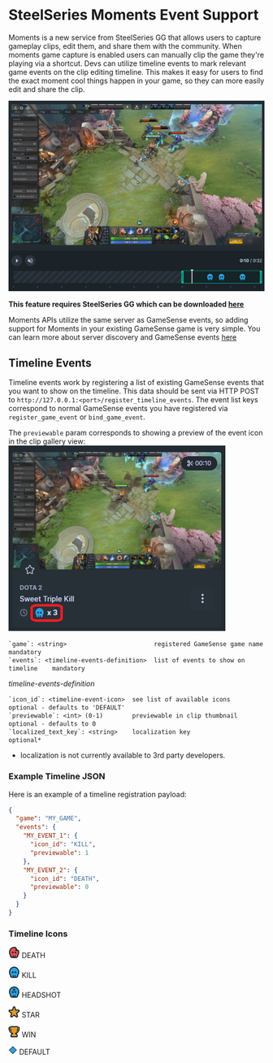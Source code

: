 # SteelSeries Moments Event Support #

Moments is a new service from SteelSeries GG that allows users to capture gameplay clips, edit them, and share them with the community. When moments game capture is enabled users can manually clip the game they're playing via a shortcut. Devs can utilize timeline events to mark relevant game events on the clip editing timeline. This makes it easy for users to find the exact moment cool things happen in your game, so they can more easily edit and share the clip.

![timeline events](/images/timelineevents/timeline_events.png)

**This feature requires SteelSeries GG which can be downloaded [here](https://steelseries.com/gg/moments)**

Moments APIs utilize the same server as GameSense events, so adding support for Moments in your existing GameSense game is very simple. You can learn more about server discovery and GameSense events [here](sending-game-events)

## Timeline Events ##

Timeline events work by registering a list of existing GameSense events that you want to show on the timeline. This data should be sent via HTTP POST to `http://127.0.0.1:<port>/register_timeline_events`. The event list keys correspond to normal GameSense events you have registered via `register_game_event` or `bind_game_event`. 

The `previewable` param corresponds to showing a preview of the event icon in the clip gallery view:
![icon_preview](/images/timelineevents/thumbnail_icons.png)

```
`game`: <string>                        registered GameSense game name        mandatory
`events`: <timeline-events-definition>  list of events to show on timeline    mandatory
```

_timeline-events-definition_
```
`icon_id`: <timeline-event-icon>  see list of available icons     optional - defaults to 'DEFAULT'
`previewable`: <int> (0-1)        previewable in clip thumbnail   optional - defaults to 0
`localized_text_key`: <string>    localization key                optional*
``` 
* localization is not currently available to 3rd party developers.

### Example Timeline JSON ###

Here is an example of a timeline registration payload:
```json
{
  "game": "MY_GAME",
  "events": {
    "MY_EVENT_1": {
      "icon_id": "KILL",
      "previewable": 1
    },
    "MY_EVENT_2": {
      "icon_id": "DEATH",
      "previewable": 0
    }
  }
}
```

### Timeline Icons ###
![DEATH](/images/timelineevents/icons/Death.png) DEATH 

![KILL](/images/timelineevents/icons/Kill.png) KILL

![HEADSHOT](/images/timelineevents/icons/Headshot.png) HEADSHOT

![STAR](/images/timelineevents/icons/Star.png) STAR

![WIN](/images/timelineevents/icons/Win.png) WIN

![DEFAULT](/images/timelineevents/icons/Default.png) DEFAULT
